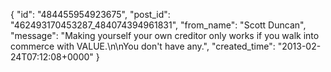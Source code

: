  {
   "id": "484455954923675",
   "post_id": "462493170453287_484074394961831",
   "from_name": "Scott Duncan",
   "message": "Making yourself your own creditor only works if you walk into commerce with VALUE.\n\nYou don't have any.",
   "created_time": "2013-02-24T07:12:08+0000"
 }
